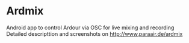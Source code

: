 # Ardmix

Android app to control Ardour via OSC for live mixing and recording
Detailed descripttion and screenshots on http://www.paraair.de/ardmix
